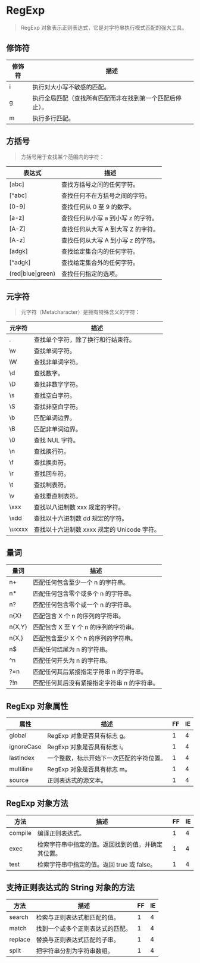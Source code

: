# RegExp

> RegExp 对象表示正则表达式，它是对字符串执行模式匹配的强大工具。

## 修饰符

| 修饰符 | 描述                                                     |
| ------ | -------------------------------------------------------- |
| i      | 执行对大小写不敏感的匹配。                               |
| g      | 执行全局匹配（查找所有匹配而非在找到第一个匹配后停止）。 |
| m      | 执行多行匹配。                                           |

## 方括号

> 方括号用于查找某个范围内的字符：

| 表达式             | 描述                               |
| ------------------ | ---------------------------------- |
| [abc]              | 查找方括号之间的任何字符。         |
| [^abc]             | 查找任何不在方括号之间的字符。     |
| [0-9]              | 查找任何从 0 至 9 的数字。         |
| [a-z]              | 查找任何从小写 a 到小写 z 的字符。 |
| [A-Z]              | 查找任何从大写 A 到大写 Z 的字符。 |
| [A-z]              | 查找任何从大写 A 到小写 z 的字符。 |
| [adgk]             | 查找给定集合内的任何字符。         |
| [^adgk]            | 查找给定集合外的任何字符。         |
| (red\|blue\|green) | 查找任何指定的选项。               |

## 元字符

> 元字符（Metacharacter）是拥有特殊含义的字符：

| 元字符 | 描述                                        |
| ------ | ------------------------------------------- |
| .      | 查找单个字符，除了换行和行结束符。          |
| \w     | 查找单词字符。                              |
| \W     | 查找非单词字符。                            |
| \d     | 查找数字。                                  |
| \D     | 查找非数字字符。                            |
| \s     | 查找空白字符。                              |
| \S     | 查找非空白字符。                            |
| \b     | 匹配单词边界。                              |
| \B     | 匹配非单词边界。                            |
| \0     | 查找 NUL 字符。                             |
| \n     | 查找换行符。                                |
| \f     | 查找换页符。                                |
| \r     | 查找回车符。                                |
| \t     | 查找制表符。                                |
| \v     | 查找垂直制表符。                            |
| \xxx   | 查找以八进制数 xxx 规定的字符。             |
| \xdd   | 查找以十六进制数 dd 规定的字符。            |
| \uxxxx | 查找以十六进制数 xxxx 规定的 Unicode 字符。 |

## 量词

| 量词   | 描述                                        |
| ------ | ------------------------------------------- |
| n+     | 匹配任何包含至少一个 n 的字符串。           |
| n\*    | 匹配任何包含零个或多个 n 的字符串。         |
| n?     | 匹配任何包含零个或一个 n 的字符串。         |
| n{X}   | 匹配包含 X 个 n 的序列的字符串。            |
| n{X,Y} | 匹配包含 X 至 Y 个 n 的序列的字符串。       |
| n{X,}  | 匹配包含至少 X 个 n 的序列的字符串。        |
| n\$    | 匹配任何结尾为 n 的字符串。                 |
| ^n     | 匹配任何开头为 n 的字符串。                 |
| ?=n    | 匹配任何其后紧接指定字符串 n 的字符串。     |
| ?!n    | 匹配任何其后没有紧接指定字符串 n 的字符串。 |

## RegExp 对象属性

| 属性       | 描述                                     | FF  | IE  |
| ---------- | ---------------------------------------- | --- | --- |
| global     | RegExp 对象是否具有标志 g。              | 1   | 4   |
| ignoreCase | RegExp 对象是否具有标志 i。              | 1   | 4   |
| lastIndex  | 一个整数，标示开始下一次匹配的字符位置。 | 1   | 4   |
| multiline  | RegExp 对象是否具有标志 m。              | 1   | 4   |
| source     | 正则表达式的源文本。                     | 1   | 4   |

## RegExp 对象方法

| 方法    | 描述                                               | FF  | IE  |
| ------- | -------------------------------------------------- | --- | --- |
| compile | 编译正则表达式。                                   | 1   | 4   |
| exec    | 检索字符串中指定的值。返回找到的值，并确定其位置。 | 1   | 4   |
| test    | 检索字符串中指定的值。返回 true 或 false。         | 1   | 4   |

## 支持正则表达式的 String 对象的方法

| 方法    | 描述                             | FF  | IE  |
| ------- | -------------------------------- | --- | --- |
| search  | 检索与正则表达式相匹配的值。     | 1   | 4   |
| match   | 找到一个或多个正则表达式的匹配。 | 1   | 4   |
| replace | 替换与正则表达式匹配的子串。     | 1   | 4   |
| split   | 把字符串分割为字符串数组。       | 1   | 4   |
